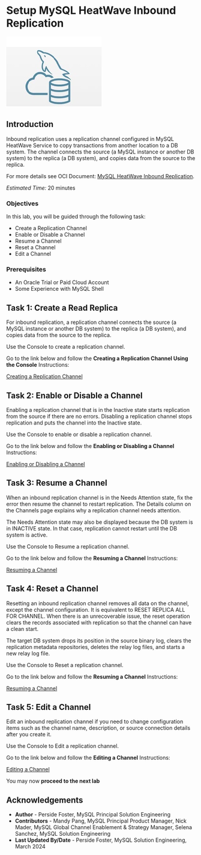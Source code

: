 # Setup MySQL HeatWave Inbound Replication

![mysql heatwave](./images/mysql-heatwave-logo.jpg "mysql heatwave")

## Introduction

Inbound replication uses a replication channel configured in MySQL HeatWave Service to copy transactions from another location to a DB system. The channel connects the source (a MySQL instance or another DB system) to the replica (a DB system), and copies data from the source to the replica.

For more details see OCI Document:
[MySQL HeatWave Inbound Replication](https://docs.oracle.com/en-us/iaas/mysql-database/doc/inbound-replication.html).

_Estimated Time:_ 20 minutes

### Objectives

In this lab, you will be guided through the following task:

- Create a Replication Channel
- Enable or Disable a Channel
- Resume a Channel
- Reset a Channel
- Edit a Channel

### Prerequisites

- An Oracle Trial or Paid Cloud Account
- Some Experience with MySQL Shell


## Task 1: Create a Read Replica

For inbound replication, a replication channel connects the source (a MySQL instance or another DB system) to the replica (a DB system), and copies data from the source to the replica.

Use the Console to create a replication channel.

Go to the link below and follow the **Creating a Replication Channel Using the Console** Instructions:

[Creating a Replication Channel](https://docs.oracle.com/en-us/iaas/mysql-database/doc/creating-replication-channel.html#GUID-3C42FF94-3DEE-409C-B8A3-467890AA7FE3)

## Task 2: Enable or Disable a Channel

Enabling a replication channel that is in the Inactive state starts replication from the source if there are no errors. Disabling a replication channel stops replication and puts the channel into the Inactive state.

Use the Console to enable or disable  a replication channel.

Go to the link below and follow the **Enabling or Disabling a Channel** Instructions:

[Enabling or Disabling a Channel](https://docs.oracle.com/en-us/iaas/mysql-database/doc/managing-replication-channel.html#GUID-4CD38EFA-7463-4175-8838-0EE40C0FABC9)

## Task 3: Resume a Channel

When an inbound replication channel is in the Needs Attention state, fix the error then resume the channel to restart replication. The Details column on the Channels page explains why a replication channel needs attention.

The Needs Attention state may also be displayed because the DB system is in INACTIVE state. In that case, replication cannot restart until the DB system is active.

Use the Console to Resume a replication channel.

Go to the link below and follow the **Resuming a Channel** Instructions:

[Resuming a Channel](https://docs.oracle.com/en-us/iaas/mysql-database/doc/managing-replication-channel.html#GUID-4CD38EFA-7463-4175-8838-0EE40C0FABC9)

## Task 4: Reset a Channel

Resetting an inbound replication channel removes all data on the channel, except the channel configuration. It is equivalent to RESET REPLICA ALL FOR CHANNEL. When there is an unrecoverable issue, the reset operation clears the records associated with replication so that the channel can have a clean start.

The target DB system drops its position in the source binary log, clears the replication metadata repositories, deletes the relay log files, and starts a new relay log file.

Use the Console to Reset a replication channel.

Go to the link below and follow the **Resuming a Channel** Instructions:

[Resuming a Channel](https://docs.oracle.com/en-us/iaas/mysql-database/doc/managing-replication-channel.html#GUID-4CD38EFA-7463-4175-8838-0EE40C0FABC9)

## Task 5: Edit a Channel

Edit an inbound replication channel if you need to change configuration items such as the channel name, description, or source connection details after you create it.

Use the Console to Edit a replication channel.

Go to the link below and follow the **Editing a Channel** Instructions:

[Editing a Channel](https://docs.oracle.com/en-us/iaas/mysql-database/doc/managing-replication-channel.html#GUID-4CD38EFA-7463-4175-8838-0EE40C0FABC9)


You may now **proceed to the next lab**

## Acknowledgements

- **Author** - Perside Foster, MySQL Principal Solution Engineering
- **Contributors** - Mandy Pang, MySQL Principal Product Manager,  Nick Mader, MySQL Global Channel Enablement & Strategy Manager, Selena Sanchez, MySQL Solution Engineering
- **Last Updated By/Date** - Perside Foster, MySQL Solution Engineering, March 2024